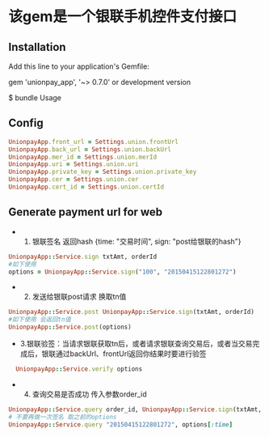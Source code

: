 
该gem是一个银联手机控件支付接口
=====

Installation
------

Add this line to your application's Gemfile:

gem 'unionpay_app', '~> 0.7.0'
or development version

$ bundle
Usage

Config
------
```ruby
UnionpayApp.front_url = Settings.union.frontUrl
UnionpayApp.back_url = Settings.union.backUrl
UnionpayApp.mer_id = Settings.union.merId
UnionpayApp.uri = Settings.union.uri
UnionpayApp.private_key = Settings.union.private_key
UnionpayApp.cer = Settings.union.cer
UnionpayApp.cert_id = Settings.union.certId
```
Generate payment url for web
------

* 1. 银联签名 返回hash {time: "交易时间", sign: "post给银联的hash"}
```ruby
UnionpayApp::Service.sign txtAmt, orderId 
#如下使用
options = UnionpayApp::Service.sign("100", "20150415122801272")
```

* 2. 发送给银联post请求 换取tn值
```ruby
UnionpayApp::Service.post UnionpayApp::Service.sign(txtAmt, orderId)
#如下使用 会返回tn值
UnionpayApp::Service.post(options)
```
* 3.银联验签：当请求银联获取tn后，或者请求银联查询交易后，或者当交易完成后，银联通过backUrl、frontUrl返回你结果时要进行验签
```ruby
  UnionpayApp::Service.verify options
``` 
* 4. 查询交易是否成功 传入参数order_id
```ruby
UnionpayApp::Service.query order_id, UnionpayApp::Service.sign(txtAmt, orderId)[:time] 
# 不要再做一次签名 取之前的options
UnionpayApp::Service.query "20150415122801272", options[:time]
```

